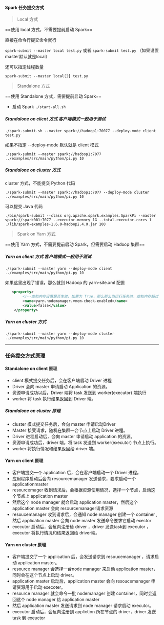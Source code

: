 #### Spark 任务提交方式

> Local 方式

==使用 local 方式，不需要提前启动 Spark==

直接在命令行提交命令就行

`spark-submit --master local test.py` 或者 `spark-submit test.py` （如果设置master默认就是local）

还可以指定线程数量

`spark-submit --master local[2] test.py`



> Standalone 方式

==使用 Standalone 方式，需要提前启动 Spark==

- 启动 Spark `./start-all.sh`

##### Standalone on client 方式  客户端模式一般用于测试

`./spark-submit.sh --master spark://hadoop1:70077 --deploy-mode client test.py`

如果不指定 --deploy-mode 默认就是 client 模式

`./spark-submit --master spark://hadoop1:7077  ../examples/src/main/python/pi.py 10`



##### Standalone on cluster 方式  

cluster 方式，不能提交 Python 代码

`./spark-submit --master spark://hadoop1:7077 --deploy-mode cluster ../examples/src/main/python/pi.py 10`

可以提交 Java 代码

`./bin/spark-submit --class org.apache.spark.examples.SparkPi --master spark://spark001:7077 --executor-memory 1G --total-executor-cores 1 ./lib/spark-examples-1.6.0-hadoop2.4.0.jar 100`



> Spark on Yarn 方式

==使用 Yarn 方式，不需要提前启动 Spark，但需要启动 Hadoop 集群==

##### Yarn on client 方式 客户端模式一般用于测试

`./spark-submit --master yarn --deploy-mode client ../examples/src/main/python/pi.py 10`

如果这里出现了错误，那么就到 Hadoop 的 yarn-site.xml 配置

```xml
   <property>
        <!--虚拟内存设置是否生效，如果为 True，那么那么当运行任务时，虚拟内存超过了，默认值，那么container会被杀死，如果为 False ，就不会被杀死-->
        <name>yarn.nodemanager.vmem-check-enabled</name>
        <value>false</value>
    </property>
```

##### Yarn on cluster 方式

`./spark-submit --master yarn --deploy-mode cluster ../examples/src/main/python/pi.py 10`

---

### 任务提交方式原理

#### Standalone on client 原理

- client 模式提交任务后，会在客户端启动 Driver 进程
- Driver 会向 master 申请启动 Application 的资源。
- 资源申请成功以后，Driver 端将 task 发送到 worker(executor) 端执行
- worker 将 task 执行结果返回到 Driver 端。

##### Standalone on cluster 原理

- cluster 模式提交任务后，会向 master 申请启动Driver
- Master 接受请求，随机在集群一台节点上启动 Driver 进程。
- Driver 进程启动后，会向 master 申请启动 application 的资源。
- 资源申请成功后，driver 端，将 task 发送到 worker(executor) 节点上执行。
- worker 将执行情况和结果返回给 driver 端。



#### Yarn on client 原理

- 客户端提交一个 application 后，会在客户端启动一个 Driver 进程。
- 应用程序启动后会向 resourcemanager 发送请求，要求启动一个 applicationmaster
- resourcemager 收到请求后，会根据资源使用情况，选择一个节点，启动这个节点上 application master 
- 然后这个 node manager 就会启动 application master，然后这个 application master 会向 resourcemanager请求资源
- resoucemanager 收到请求后，会通知 node manager 创建一个 container ,然后 application master 会向 node master 发送命令要求它启动 exector
- executor 启动后，会反向注册给 driver ，driver 发送task到 executor ，executor 将执行情况和结果返回给 driver端。

#### Yarn on cluster 原理

- 客户端提交了一个 application 后，会发送请求到 resoucemanager ，请求启动 application master。
- resource manager 会选择一台node manager 来启动 application master，同时会在这个节点上启动 driver。
- application master 启动后，application master 会向 resoucemanager 申请资源用于启动 execoter。
- resource manager 就会命令一批 nodemanager 创建 container，同时会返回这个 node manager 给 application master
- 然后 application master 发送请求到 node manager 请求启动 executor。
- executor 启动后，会反向注册到 appliction 所在节点的 driver，driver 发送 task 到 exeuctor

